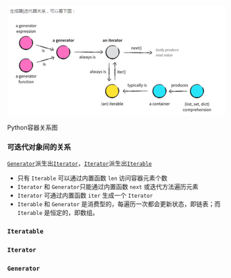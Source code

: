 
<div class='one-image-container'>
  <img src="/Programing\Python\details\image\iterable_iterator_generator.png">
  <p>Python容器关系图</p>
</div>

### 可迭代对象间的关系

[`Generator`](#generator)派生出[`Iterator`](#iterator)，[`Iterator`](#iterator)派生出[`Iterable`](#iterable)

- 只有 `Iterable` 可以通过内置函数 `len` 访问容器元素个数
- `Iterator` 和 `Generator`只能通过内置函数 `next` 或迭代方法遍历元素
- `Iterator` 可通过内置函数 `iter` 生成一个 `Iterator`
- `Iterable` 和 `Generator` 是消费型的，每遍历一次都会更新状态，即链表；而 `Iterable` 是恒定的，即数组。

### `Iteratable`
### `Iterator`
### `Generator`